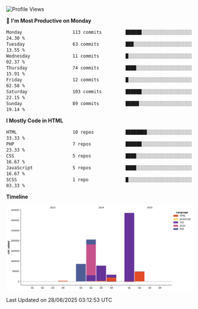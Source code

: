 
<!--START_SECTION:waka-->
![Profile Views](http://img.shields.io/badge/Profile%20Views-31-blue)

📅 **I'm Most Productive on Monday** 

```text
Monday                   113 commits         ██████░░░░░░░░░░░░░░░░░░░   24.30 % 
Tuesday                  63 commits          ███░░░░░░░░░░░░░░░░░░░░░░   13.55 % 
Wednesday                11 commits          █░░░░░░░░░░░░░░░░░░░░░░░░   02.37 % 
Thursday                 74 commits          ████░░░░░░░░░░░░░░░░░░░░░   15.91 % 
Friday                   12 commits          █░░░░░░░░░░░░░░░░░░░░░░░░   02.58 % 
Saturday                 103 commits         ██████░░░░░░░░░░░░░░░░░░░   22.15 % 
Sunday                   89 commits          █████░░░░░░░░░░░░░░░░░░░░   19.14 % 
```

**I Mostly Code in HTML** 

```text
HTML                     10 repos            ████████░░░░░░░░░░░░░░░░░   33.33 % 
PHP                      7 repos             ██████░░░░░░░░░░░░░░░░░░░   23.33 % 
CSS                      5 repos             ████░░░░░░░░░░░░░░░░░░░░░   16.67 % 
JavaScript               5 repos             ████░░░░░░░░░░░░░░░░░░░░░   16.67 % 
SCSS                     1 repo              █░░░░░░░░░░░░░░░░░░░░░░░░   03.33 % 
```



**Timeline**

![Lines of Code chart](https://raw.githubusercontent.com/RYANNNHZ/RYANNNHZ/main/assets/bar_graph.png)


 Last Updated on 28/06/2025 03:12:53 UTC
<!--END_SECTION:waka-->
